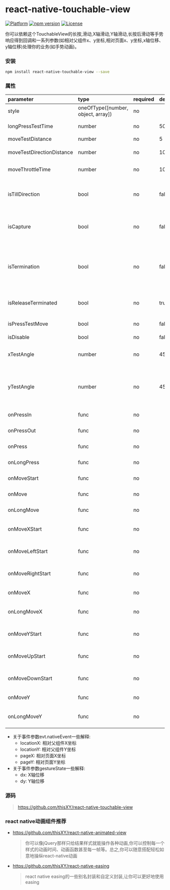 # react-native-touchable-view
[![Platform](https://img.shields.io/badge/platform-react--native-lightgrey.svg)](http://facebook.github.io/react-native/)
[![npm version](http://img.shields.io/npm/v/react-native-touchable-view.svg)](https://www.npmjs.com/package/react-native-touchable-view)
[![License](https://img.shields.io/badge/license-MIT-blue.svg)](https://raw.githubusercontent.com/thisXY/react-native-touchable-view/master/LICENSE)

你可以依赖这个TouchableView的长按,滑动,X轴滑动,Y轴滑动,长按后滑动等手势响应得到回调和一系列参数(如相对父组件x、y坐标,相对页面x、y坐标,x轴位移、y轴位移)处理你的业务(如手势动画)。

### 安装

```bash
npm install react-native-touchable-view --save
```

### 属性
| parameter                  | type                               | required | default | description                                                                                                                                                                                                                        
| :------------------------- | :--------------------------------- | :------- | :-------| :---------------------------------------------------------------                                                                
| style                      | oneOfType([number, object, array]) | no       |         | 样式    
| longPressTestTime          | number                             | no       | 500     | 长按判定时间 (ms)
| moveTestDistance           | number                             | no       | 5       | 滑动判定距离
| moveTestDirectionDistance  | number                             | no       | 10      | 滑动方向判定距离
| moveThrottleTime           | number                             | no       | 10      | 滑动响应节流时间 (ms)
| isTillDirection            | bool                               | no       | false   | 是否在未得到有效滑动方向(X、Y)时一直判定
| isCapture                  | bool                               | no       | false   | 是否捕获事件 (捕获后子事件View将不可响应)
| isTermination              | bool                               | no       | false   | 是否在非捕获事件下可被其他手势终止事件 (一般在事件View叠加或交叉时会触发)
| isReleaseTerminated        | bool                               | no       | true    | 被其他手势终止事件后是否提交响应结果
| isPressTestMove            | bool                               | no       | false   | 按下是否判定滑动
| isDisable                  | bool                               | no       | false   | 是否禁用
| xTestAngle                 | number                             | no       | 45      | X轴滑动判定角度 (相对X轴线为0度)
| yTestAngle                 | number                             | no       | 45      | Y轴滑动判定角度 (相对Y轴线为0度; 优先级高于X轴滑动判定角度)
| onPressIn                  | func                               | no       |         | 按下开始 (evt, gestureState)
| onPressOut                 | func                               | no       |         | 按下结束 (evt, gestureState)
| onPress                    | func                               | no       |         | 按下 (evt, gestureState)
| onLongPress                | func                               | no       |         | 长按 (evt, gestureState)
| onMoveStart                | func                               | no       |         | 滑动开始 (evt, gestureState)
| onMove                     | func                               | no       |         | 滑动 (evt, gestureState)
| onLongMove                 | func                               | no       |         | 长按滑动 (evt, gestureState)
| onMoveXStart               | func                               | no       |         | X轴滑动开始 (evt, gestureState)
| onMoveLeftStart            | func                               | no       |         | 向左滑动开始 (evt, gestureState)
| onMoveRightStart           | func                               | no       |         | 向右滑动开始 (evt, gestureState)
| onMoveX                    | func                               | no       |         | X轴滑动 (evt, gestureState)
| onLongMoveX                | func                               | no       |         | 长按X轴滑动 (evt, gestureState)
| onMoveYStart               | func                               | no       |         | Y轴滑动开始 (evt, gestureState)
| onMoveUpStart              | func                               | no       |         | 向上滑动开始 (evt, gestureState)
| onMoveDownStart            | func                               | no       |         | 向下滑动开始 (evt, gestureState)
| onMoveY                    | func                               | no       |         | Y轴滑动 (evt, gestureState)
| onLongMoveY                | func                               | no       |         | 长按Y轴滑动 (evt, gestureState)

* 关于事件参数evt.nativeEvent一些解释:
  * locationX: 相对父组件X坐标
  * locationY: 相对父组件Y坐标
  * pageX: 相对页面X坐标
  * pageY: 相对页面Y坐标
* 关于事件参数gestureState一些解释:
  * dx: X轴位移
  * dy: Y轴位移

### 源码

> https://github.com/thisXY/react-native-touchable-view

### react native动画组件推荐
* https://github.com/thisXY/react-native-animated-view 
  > 你可以像jQuery那样只给结果样式就能操作各种动画,你可以控制每一个样式的动画时间、动画函数甚至每一帧等。总之,你可以随意搭配轻松如意地操纵react-native动画
* https://github.com/thisXY/react-native-easing 
  > react native easing的一些别名封装和自定义封装,让你可以更好地使用easing
